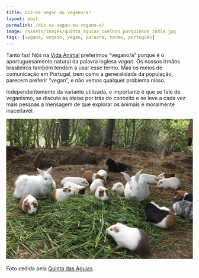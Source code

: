 ```yaml
---
title: Diz-se vegan ou vegano/a?
layout: post
permalink: /diz-se-vegan-ou-vegano-a/
image: /assets/images/quinta_aguias_coelhos_porquinhos_india.jpg
tags: [vegana, vegano, vegan, palavra, termo, português]
---
```

Tanto faz! Nós na [Vida Animal](https://www.vidanimal.org) preferimos “vegano/a” porque é o aportuguesamento natural da palavra inglesa _vegan_. Os nossos irmãos brasileiros também tendem a usar esse termo. Mas os meios de comunicação em Portugal, bem como a generalidade da população, parecem preferir “vegan”, e não vemos qualquer problema nisso.

Independentemente da variante utilizada, o importante é que se fale de veganismo, se discuta as ideias por trás do conceito e se leve a cada vez mais pessoas a mensagem de que explorar os animais é moralmente inaceitável.

![[Foto de um grupo de coelhos e porquinhos da Índia a comer, na Quinta das Águias]](/assets/images/quinta_aguias_coelhos_porquinhos_india.jpg "Grupo de coelhos e porquinhos da Índia a comer, na Quinta das Águias")

<div class="img-caption">Foto cedida pela <a href="https://pixabay.com/?utm_source=link-attribution&amp;utm_medium=referral&amp;utm_campaign=image&amp;utm_content=1091012">Quinta das Águias</a>.</div>
